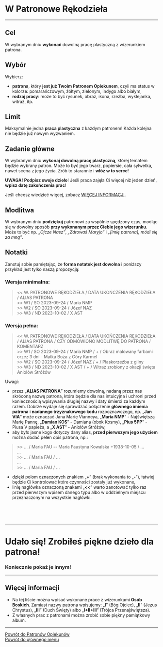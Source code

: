 # <span class="status status-list"><span class="status status-list">W</span> Patronowe Rękodzieła</span>
---
## Cel
W <span class="selected-day-info">wybranym dniu</span> **wykonać** dowolną pracę plastyczną z wizerunkiem patrona.
## Wybór
Wybierz:
- **patrona**, który **jest już Twoim Patronem Opiekunem**, czyli ma status w kolorze: <span class="status status-orange">pomarańczowym</span>, <span class="status status-yellow">żółtym</span>, <span class="status status-green">zielonym</span>, <span class="status status-indigo">indygo</span> albo <span class="status status-white">białym</span>,
- **rodzaj pracy**: może to być rysunek, obraz, ikona, rzeźba, wyklejanka, witraż, itp.
## Limit
Maksymalnie jedna **praca plastyczna** z każdym patronem! Każda kolejna nie będzie już nowym wyzwaniem.
## Zadanie główne
W <span class="selected-day-info">wybranym dniu</span> **wykonaj dowolną pracę plastyczną**, której tematem będzie wybrany patron. Może to być jego twarz, popiersie, cała sylwetka, nawet scena z jego życia. Zrób to starannie i **włóż w to serce**!

**UWAGA!** **Podpisz swoje dzieło**! Jeśli praca zajęła Ci więcej niż jeden dzień, **wpisz datę zakończenia prac**!

Jeśli chcesz wiedzieć więcej, zobacz [WIĘCEJ INFORMACJI](#patronowe-rekodziela-wiecej-informacji).
## Modlitwa
W <span class="selected-day-info">wybranym dniu</span> **podziękuj** patronowi za wspólnie spędzony czas, modląc się w dowolny sposób **przy wykonanym przez Ciebie jego wizerunku**. Może to być np. _„Ojcze Nasz”_, _„Zdrowaś Maryjo”_ i _„[imię patrona], módl się za mną”_.
## Notatki
Zanotuj sobie pamiętając, że **forma notatek jest dowolna** i poniższy przykład jest tylko naszą propozycją:
### Wersja minimalna:
> \<\< W. PATRONOWE RĘKODZIEŁA / DATA UKOŃCZENIA RĘKODZIEŁA / ALIAS PATRONA  
> \>\> W1 / SO 2023-09-24 / Maria NMP  
> \>\> W2 / SO 2023-09-24 / Józef NAZ  
> \>\> W3 / ND 2023-10-02 / X AST
### Wersja pełna:
> \<\< W. PATRONOWE RĘKODZIEŁA / DATA UKOŃCZENIA RĘKODZIEŁA / ALIAS PATRONA / CZY ODMÓWIONO MODLITWĘ DO PATRONA / KOMENTARZ  
> \>\> W1 / SO 2023-09-24 / Maria NMP / + / Obraz malowany farbami orzez 3 dni - Matka Boża z Góry Karmel  
> \>\> W2 / SO 2023-09-24 / Józef NAZ / + / Płaskorzeźba z gliny  
> \>\> W3 / ND 2023-10-02 / X AST / + / Witraż zrobiony z okazji święta Aniołów Stróżów

Uwagi:
- przez „**ALIAS PATRONA**” rozumiemy dowolną, nadaną przez nas skróconą nazwę patrona, która będzie dla nas intuicyjna i uchroni przed koniecznością wpisywania długiej nazwy i daty śmierci za każdym razem. Dobrze wydaje się sprawdzać połączenie **głównego imienia patrona** i **nadanego trzyznakowego kodu** rozpoznawczego, np. „**Jan VIA**” może oznaczać Jana Marię Vianneya, „**Maria NMP**” - Najświętszą Marię Pannę, „**Damian KOS**” - Damiana (obok Kosmy), „**Pius 5PP**” - Piusa V papieża, a „**X AST**” - Aniołów Stróżów,
- aby było jasne kogo dotyczy dany alias, **przed pierwszym jego użyciem** można dodać pełen opis patrona, np.:
> \>\> ... / Maria FAU -- Maria Faustyna Kowalska +1938-10-05 / ...  
> ...  
> \>\> ... / Maria FAU / ...  
> ...  
> \>\> ... / Maria FAU / ...
- dzięki polom oznaczonych znakiem „**+**” (brak wykonania to „**-**”), łatwiej będzie Ci kontrolować które czynności zostały już wykonane,
- linię nagłówka oznaczoną znakami „**<<**” warto zanotować tylko raz przed pierwszym wpisem danego typu albo w oddzielnym miejscu przeznaczonym na wszystkie nagłówki.
<br />
<br />
<br />

---
# Udało się! Zrobiłeś piękne dzieło dla patrona!
### Koniecznie pokaż je innym!
---

## <span id="patronowe-rekodziela-wiecej-informacji">Więcej informacji</span>
- Na tej liście można wpisać wykonane prace z wizerunkami **Osób Boskich**. Zamiast nazwy patrona wpisujemy: „**I**” (Bóg Ojciec), „**II**” (Jezus Chrystus), „**III**” (Duch Święty) albo „**I+II+III**” (Trójca Przenajświętsza).
- Z własnych prac z patronami można zrobić sobie piękny pamiątkowy album.

---
[Powrót do Patronów Opiekunów](patroni_opiekunowie.md)  
[Powrót do głównego menu](index.md)
